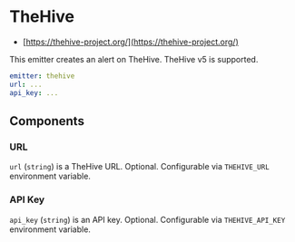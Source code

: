 # TheHive

- [https://thehive-project.org/](https://thehive-project.org/)

This emitter creates an alert on TheHive. TheHive v5 is supported.

```yaml
emitter: thehive
url: ...
api_key: ...
```

## Components

### URL

`url` (`string`) is a TheHive URL. Optional. Configurable via `THEHIVE_URL` environment variable.

### API Key

`api_key` (`string`) is an API key. Optional. Configurable via `THEHIVE_API_KEY` environment variable.
